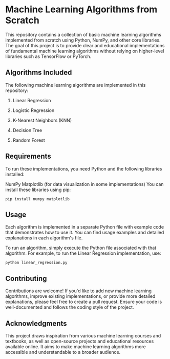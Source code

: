 # Machine Learning Algorithms from Scratch
This repository contains a collection of basic machine learning algorithms implemented from scratch using Python, NumPy, and other core libraries. The goal of this project is to provide clear and educational implementations of fundamental machine learning algorithms without relying on higher-level libraries such as TensorFlow or PyTorch.

## Algorithms Included
The following machine learning algorithms are implemented in this repository:

1. Linear Regression

2. Logistic Regression

3. K-Nearest Neighbors (KNN)

4. Decision Tree

5. Random Forest



## Requirements
To run these implementations, you need Python and the following libraries installed:

NumPy
Matplotlib (for data visualization in some implementations)
You can install these libraries using pip:

```
pip install numpy matplotlib
```

## Usage
Each algorithm is implemented in a separate Python file with example code that demonstrates how to use it. You can find usage examples and detailed explanations in each algorithm's file.

To run an algorithm, simply execute the Python file associated with that algorithm. For example, to run the Linear Regression implementation, use:

```
python linear_regression.py
```

## Contributing
Contributions are welcome! If you'd like to add new machine learning algorithms, improve existing implementations, or provide more detailed explanations, please feel free to create a pull request. Ensure your code is well-documented and follows the coding style of the project.

## Acknowledgments
This project draws inspiration from various machine learning courses and textbooks, as well as open-source projects and educational resources available online. It aims to make machine learning algorithms more accessible and understandable to a broader audience.
